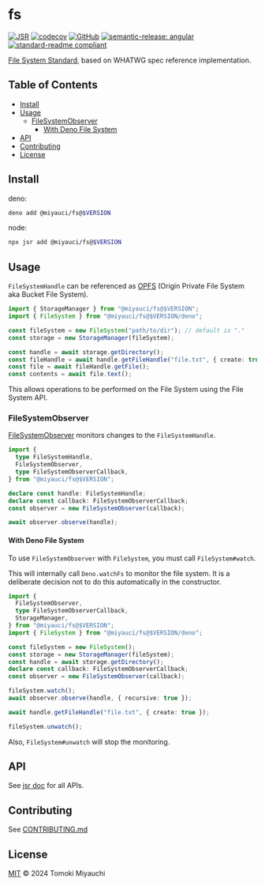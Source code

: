 # fs

[![JSR](https://jsr.io/badges/@miyauci/fs)](https://jsr.io/@miyauci/fs)
[![codecov](https://codecov.io/gh/TomokiMiyauci/fs/graph/badge.svg?token=KJNNOLNBOD)](https://codecov.io/gh/TomokiMiyauci/fs)
[![GitHub](https://img.shields.io/github/license/TomokiMiyauci/fs)](https://github.com/TomokiMiyauci/fs/blob/main/LICENSE)
[![semantic-release: angular](https://img.shields.io/badge/semantic--release-angular-e10079?logo=semantic-release)](https://github.com/semantic-release/semantic-release)
[![standard-readme compliant](https://img.shields.io/badge/readme%20style-standard-brightgreen.svg)](https://github.com/RichardLitt/standard-readme)

[File System Standard](https://whatpr.org/fs/165.html), based on WHATWG spec
reference implementation.

## Table of Contents <!-- omit in toc -->

- [Install](#install)
- [Usage](#usage)
  - [FileSystemObserver](#filesystemobserver)
    - [With Deno File System](#with-deno-file-system)
- [API](#api)
- [Contributing](#contributing)
- [License](#license)

## Install

deno:

```bash
deno add @miyauci/fs@$VERSION
```

node:

```bash
npx jsr add @miyauci/fs@$VERSION
```

## Usage

`FileSystemHandle` can be referenced as
[OPFS](https://developer.mozilla.org/en-US/docs/Web/API/File_System_API/Origin_private_file_system)
(Origin Private File System aka Bucket File System).

```ts
import { StorageManager } from "@miyauci/fs@$VERSION";
import { FileSystem } from "@miyauci/fs@$VERSION/deno";

const fileSystem = new FileSystem("path/to/dir"); // default is "."
const storage = new StorageManager(fileSystem);

const handle = await storage.getDirectory();
const fileHandle = await handle.getFileHandle("file.txt", { create: true });
const file = await fileHandle.getFile();
const contents = await file.text();
```

This allows operations to be performed on the File System using the File System
API.

### FileSystemObserver

[FileSystemObserver](https://whatpr.org/fs/165.html#api-filesystemobserver)
monitors changes to the `FileSystemHandle`.

```ts
import {
  type FileSystemHandle,
  FileSystemObserver,
  type FileSystemObserverCallback,
} from "@miyauci/fs@$VERSION";

declare const handle: FileSystemHandle;
declare const callback: FileSystemObserverCallback;
const observer = new FileSystemObserver(callback);

await observer.observe(handle);
```

#### With Deno File System

To use `FileSystemObserver` with `FileSystem`, you must call `FileSystem#watch`.

This will internally call `Deno.watchFs` to monitor the file system. It is a
deliberate decision not to do this automatically in the constructor.

```ts
import {
  FileSystemObserver,
  type FileSystemObserverCallback,
  StorageManager,
} from "@miyauci/fs@$VERSION";
import { FileSystem } from "@miyauci/fs@$VERSION/deno";

const fileSystem = new FileSystem();
const storage = new StorageManager(fileSystem);
const handle = await storage.getDirectory();
declare const callback: FileSystemObserverCallback;
const observer = new FileSystemObserver(callback);

fileSystem.watch();
await observer.observe(handle, { recursive: true });

await handle.getFileHandle("file.txt", { create: true });

fileSystem.unwatch();
```

Also, `FileSystem#unwatch` will stop the monitoring.

## API

See [jsr doc](https://jsr.io/@miyauci/fs) for all APIs.

## Contributing

See [CONTRIBUTING.md](CONTRIBUTING.md)

## License

[MIT](LICENSE) © 2024 Tomoki Miyauchi
